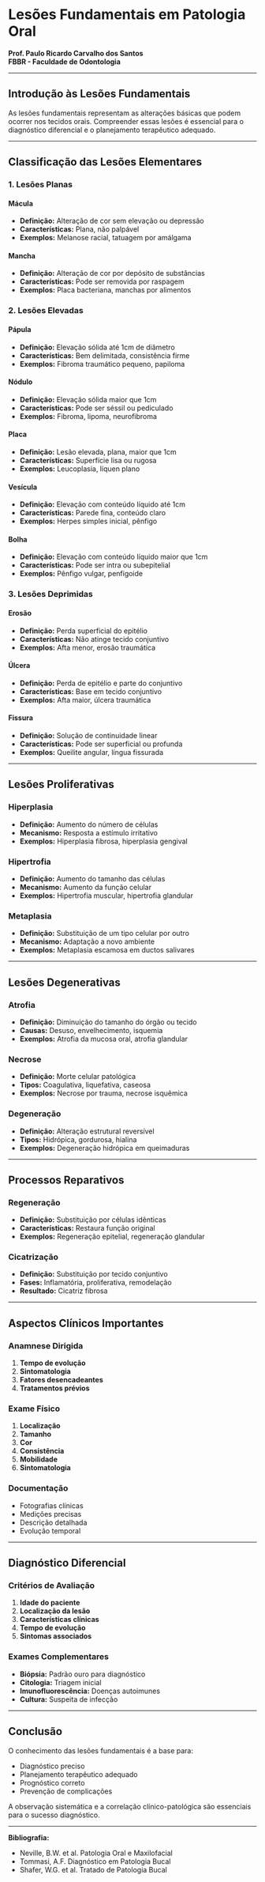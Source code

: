 # Lesões Fundamentais em Patologia Oral
**Prof. Paulo Ricardo Carvalho dos Santos**  
**FBBR - Faculdade de Odontologia**

---

## Introdução às Lesões Fundamentais

As lesões fundamentais representam as alterações básicas que podem ocorrer nos tecidos orais. Compreender essas lesões é essencial para o diagnóstico diferencial e o planejamento terapêutico adequado.

---

## Classificação das Lesões Elementares

### 1. Lesões Planas

#### Mácula
- **Definição:** Alteração de cor sem elevação ou depressão
- **Características:** Plana, não palpável
- **Exemplos:** Melanose racial, tatuagem por amálgama

#### Mancha
- **Definição:** Alteração de cor por depósito de substâncias
- **Características:** Pode ser removida por raspagem
- **Exemplos:** Placa bacteriana, manchas por alimentos

### 2. Lesões Elevadas

#### Pápula
- **Definição:** Elevação sólida até 1cm de diâmetro
- **Características:** Bem delimitada, consistência firme
- **Exemplos:** Fibroma traumático pequeno, papiloma

#### Nódulo
- **Definição:** Elevação sólida maior que 1cm
- **Características:** Pode ser séssil ou pediculado
- **Exemplos:** Fibroma, lipoma, neurofibroma

#### Placa
- **Definição:** Lesão elevada, plana, maior que 1cm
- **Características:** Superfície lisa ou rugosa
- **Exemplos:** Leucoplasia, líquen plano

#### Vesícula
- **Definição:** Elevação com conteúdo líquido até 1cm
- **Características:** Parede fina, conteúdo claro
- **Exemplos:** Herpes simples inicial, pênfigo

#### Bolha
- **Definição:** Elevação com conteúdo líquido maior que 1cm
- **Características:** Pode ser intra ou subepitelial
- **Exemplos:** Pênfigo vulgar, penfigoide

### 3. Lesões Deprimidas

#### Erosão
- **Definição:** Perda superficial do epitélio
- **Características:** Não atinge tecido conjuntivo
- **Exemplos:** Afta menor, erosão traumática

#### Úlcera
- **Definição:** Perda de epitélio e parte do conjuntivo
- **Características:** Base em tecido conjuntivo
- **Exemplos:** Afta maior, úlcera traumática

#### Fissura
- **Definição:** Solução de continuidade linear
- **Características:** Pode ser superficial ou profunda
- **Exemplos:** Queilite angular, língua fissurada

---

## Lesões Proliferativas

### Hiperplasia
- **Definição:** Aumento do número de células
- **Mecanismo:** Resposta a estímulo irritativo
- **Exemplos:** Hiperplasia fibrosa, hiperplasia gengival

### Hipertrofia
- **Definição:** Aumento do tamanho das células
- **Mecanismo:** Aumento da função celular
- **Exemplos:** Hipertrofia muscular, hipertrofia glandular

### Metaplasia
- **Definição:** Substituição de um tipo celular por outro
- **Mecanismo:** Adaptação a novo ambiente
- **Exemplos:** Metaplasia escamosa em ductos salivares

---

## Lesões Degenerativas

### Atrofia
- **Definição:** Diminuição do tamanho do órgão ou tecido
- **Causas:** Desuso, envelhecimento, isquemia
- **Exemplos:** Atrofia da mucosa oral, atrofia glandular

### Necrose
- **Definição:** Morte celular patológica
- **Tipos:** Coagulativa, liquefativa, caseosa
- **Exemplos:** Necrose por trauma, necrose isquêmica

### Degeneração
- **Definição:** Alteração estrutural reversível
- **Tipos:** Hidrópica, gordurosa, hialina
- **Exemplos:** Degeneração hidrópica em queimaduras

---

## Processos Reparativos

### Regeneração
- **Definição:** Substituição por células idênticas
- **Características:** Restaura função original
- **Exemplos:** Regeneração epitelial, regeneração glandular

### Cicatrização
- **Definição:** Substituição por tecido conjuntivo
- **Fases:** Inflamatória, proliferativa, remodelação
- **Resultado:** Cicatriz fibrosa

---

## Aspectos Clínicos Importantes

### Anamnese Dirigida
1. **Tempo de evolução**
2. **Sintomatologia**
3. **Fatores desencadeantes**
4. **Tratamentos prévios**

### Exame Físico
1. **Localização**
2. **Tamanho**
3. **Cor**
4. **Consistência**
5. **Mobilidade**
6. **Sintomatologia**

### Documentação
- Fotografias clínicas
- Medições precisas
- Descrição detalhada
- Evolução temporal

---

## Diagnóstico Diferencial

### Critérios de Avaliação
1. **Idade do paciente**
2. **Localização da lesão**
3. **Características clínicas**
4. **Tempo de evolução**
5. **Sintomas associados**

### Exames Complementares
- **Biópsia:** Padrão ouro para diagnóstico
- **Citologia:** Triagem inicial
- **Imunofluorescência:** Doenças autoimunes
- **Cultura:** Suspeita de infecção

---

## Conclusão

O conhecimento das lesões fundamentais é a base para:
- Diagnóstico preciso
- Planejamento terapêutico adequado
- Prognóstico correto
- Prevenção de complicações

A observação sistemática e a correlação clínico-patológica são essenciais para o sucesso diagnóstico.

---

**Bibliografia:**
- Neville, B.W. et al. Patologia Oral e Maxilofacial
- Tommasi, A.F. Diagnóstico em Patologia Bucal
- Shafer, W.G. et al. Tratado de Patologia Bucal

